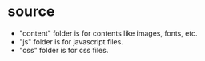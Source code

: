 # source
* "content" folder is for contents like images, fonts, etc.
* "js" folder is for javascript files.
* "css" folder is for css files.
